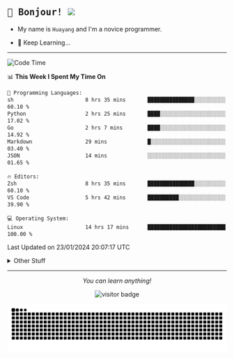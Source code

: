 <h2>
    <samp>🎉 Bonjour!  <img src="https://media.giphy.com/media/mGcNjsfWAjY5AEZNw6/giphy.gif" width="50"></samp>
</h2>

* My name is `Huayang` and I'm a novice programmer.


* 🧐 Keep Learning...

<hr>

<!--START_SECTION:waka-->
![Code Time](http://img.shields.io/badge/Code%20Time-2%2C017%20hrs%206%20mins-blue)

📊 **This Week I Spent My Time On** 

```text
💬 Programming Languages: 
sh                       8 hrs 35 mins       ███████████████░░░░░░░░░░   60.10 % 
Python                   2 hrs 25 mins       ████░░░░░░░░░░░░░░░░░░░░░   17.02 % 
Go                       2 hrs 7 mins        ████░░░░░░░░░░░░░░░░░░░░░   14.92 % 
Markdown                 29 mins             █░░░░░░░░░░░░░░░░░░░░░░░░   03.40 % 
JSON                     14 mins             ░░░░░░░░░░░░░░░░░░░░░░░░░   01.65 % 

🔥 Editors: 
Zsh                      8 hrs 35 mins       ███████████████░░░░░░░░░░   60.10 % 
VS Code                  5 hrs 42 mins       ██████████░░░░░░░░░░░░░░░   39.90 % 

💻 Operating System: 
Linux                    14 hrs 17 mins      █████████████████████████   100.00 % 
```


 Last Updated on 23/01/2024 20:07:17 UTC
<!--END_SECTION:waka-->

<details>
    <summary>Other Stuff</summary>

* 🛠️ Skills
<!-- 
<p align="center">
  <a href="https://skillicons.dev">
    <img src="https://skillicons.dev/icons?i=c,python,cpp,go,react,js,ts,rust,java,haskell,ruby,kotlin,scala,kubernetes,docker,grafana,jenkins,nginx,nestjs,nextjs,rabbitmq,postgres,kafka,redis,graphql,mysql,linux,md,git,vim,vscode,visualstudio,stackoverflow" />
  </a>
</p>
-->    
<p align="center">
    <img src="https://api.githubtrends.io/user/svg/XmchxUp/langs?time_range=one_year&include_private=True" />
    <img src="https://api.githubtrends.io/user/svg/XmchxUp/repos?time_range=one_year&include_private=True" />
</p>

* 🏆 Some GitHub statistical reports:

<p align="center">
    <img src="/github-metrics.svg" alt="github metrics" style='visibility:visible' />    
</p>

<p align="center">  
    <img height="180em" src="https://github-readme-stats.vercel.app/api?username=xmchxup&hide_border=true&show_icons=true&include_all_commits=true&bg_color=0,EC6C6C,FFD479,FFFC79,73FA79&theme=graywhite&locale=en" />
    <img height="180em" src="https://github-readme-stats.vercel.app/api/top-langs/?username=xmchxup&hide=css,scss,html&langs_count=8&hide_border=true&layout=compact&bg_color=0,73FA79,73FDFF,D783FF&theme=graywhite&locale=en" />
</p>


<img width="100%" src="https://github-profile-trophy.vercel.app/?username=xmchxup&column=7" />

</details>


<hr>


<p align="center">
    <i>You can learn anything!</i>
    <p align="center">
        <img src="https://visitor-badge.laobi.icu/badge?page_id=xmchxup" alt="visitor badge"/>       
    </p>
</p>

<picture>
  <source media="(prefers-color-scheme: dark)" srcset="https://raw.githubusercontent.com/XmchxUp/XmchxUp/output/github-snake-dark.svg" />
  <source media="(prefers-color-scheme: light)" srcset="https://raw.githubusercontent.com/XmchxUp/XmchxUp/output/github-snake.svg" />
  <img alt="github-snake" src="https://raw.githubusercontent.com/XmchxUp/XmchxUp/output/github-snake.svg" />
</picture>


